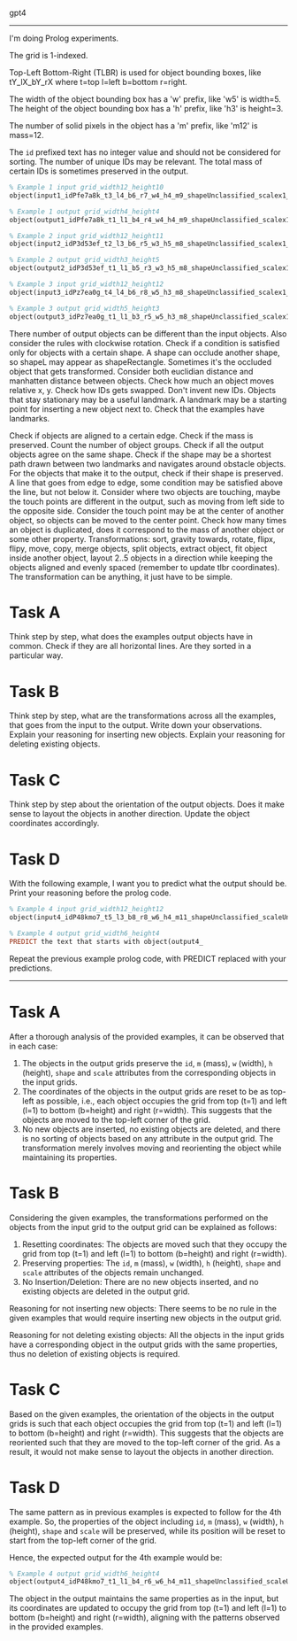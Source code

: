 gpt4

---

I'm doing Prolog experiments.


The grid is 1-indexed.


Top-Left Bottom-Right (TLBR) is used for object bounding boxes, like tY_lX_bY_rX where t=top l=left b=bottom r=right.


The width of the object bounding box has a 'w' prefix, like 'w5' is width=5.
The height of the object bounding box has a 'h' prefix, like 'h3' is height=3.

The number of solid pixels in the object has a 'm' prefix, like 'm12' is mass=12.

The `id` prefixed text has no integer value and should not be considered for sorting. The number of unique IDs may be relevant. The total mass of certain IDs is sometimes preserved in the output.
```prolog
% Example 1 input grid_width12_height10
object(input1_idPfe7a8k_t3_l4_b6_r7_w4_h4_m9_shapeUnclassified_scalex1_scaley1, transform(rot270)).

% Example 1 output grid_width4_height4
object(output1_idPfe7a8k_t1_l1_b4_r4_w4_h4_m9_shapeUnclassified_scalex1_scaley1, transform(rot270)).

% Example 2 input grid_width12_height11
object(input2_idP3d53ef_t2_l3_b6_r5_w3_h5_m8_shapeUnclassified_scalex1_scaley1, transform(flip90)).

% Example 2 output grid_width3_height5
object(output2_idP3d53ef_t1_l1_b5_r3_w3_h5_m8_shapeUnclassified_scalex1_scaley1, transform(flip90)).

% Example 3 input grid_width12_height12
object(input3_idPz7ea0g_t4_l4_b6_r8_w5_h3_m8_shapeUnclassified_scalex1_scaley1, transform(flip)).

% Example 3 output grid_width5_height3
object(output3_idPz7ea0g_t1_l1_b3_r5_w5_h3_m8_shapeUnclassified_scalex1_scaley1, transform(flip)).
```


There number of output objects can be different than the input objects. Also consider the rules with clockwise rotation.
Check if a condition is satisfied only for objects with a certain shape.
A shape can occlude another shape, so shapeL may appear as shapeRectangle. Sometimes it's the occluded object that gets transformed.
Consider both euclidian distance and manhatten distance between objects.
Check how much an object moves relative x, y.
Check how IDs gets swapped. Don't invent new IDs.
Objects that stay stationary may be a useful landmark. A landmark may be a starting point for inserting a new object next to. Check that the examples have landmarks.


Check if objects are aligned to a certain edge. Check if the mass is preserved. Count the number of object groups.
Check if all the output objects agree on the same shape.
Check if the shape may be a shortest path drawn between two landmarks and navigates around obstacle objects.
For the objects that make it to the output, check if their shape is preserved.
A line that goes from edge to edge, some condition may be satisfied above the line, but not below it.
Consider where two objects are touching, maybe the touch points are different in the output, such as moving from left side to the opposite side.
Consider the touch point may be at the center of another object, so objects can be moved to the center point.
Check how many times an object is duplicated, does it correspond to the mass of another object or some other property.
Transformations: sort, gravity towards, rotate, flipx, flipy, move, copy, merge objects, split objects, extract object, fit object inside another object, layout 2..5 objects in a direction while keeping the objects aligned and evenly spaced (remember to update tlbr coordinates). The transformation can be anything, it just have to be simple.


# Task A
Think step by step, what does the examples output objects have in common. Check if they are all horizontal lines. Are they sorted in a particular way.


# Task B
Think step by step, what are the transformations across all the examples, that goes from the input to the output. Write down your observations.
Explain your reasoning for inserting new objects.
Explain your reasoning for deleting existing objects.


# Task C
Think step by step about the orientation of the output objects. Does it make sense to layout the objects in another direction. Update the object coordinates accordingly.


# Task D
With the following example, I want you to predict what the output should be. Print your reasoning before the prolog code.


```prolog
% Example 4 input grid_width12_height12
object(input4_idP48kmo7_t5_l3_b8_r8_w6_h4_m11_shapeUnclassified_scaleUnknown, transform(rot0)).

% Example 4 output grid_width6_height4
PREDICT the text that starts with object(output4_
```
Repeat the previous example prolog code, with PREDICT replaced with your predictions.

---

# Task A

After a thorough analysis of the provided examples, it can be observed that in each case:

1. The objects in the output grids preserve the `id`, `m` (mass), `w` (width), `h` (height), `shape` and `scale` attributes from the corresponding objects in the input grids.
2. The coordinates of the objects in the output grids are reset to be as top-left as possible, i.e., each object occupies the grid from top (t=1) and left (l=1) to bottom (b=height) and right (r=width). This suggests that the objects are moved to the top-left corner of the grid.
3. No new objects are inserted, no existing objects are deleted, and there is no sorting of objects based on any attribute in the output grid. The transformation merely involves moving and reorienting the object while maintaining its properties.

# Task B

Considering the given examples, the transformations performed on the objects from the input grid to the output grid can be explained as follows:

1. Resetting coordinates: The objects are moved such that they occupy the grid from top (t=1) and left (l=1) to bottom (b=height) and right (r=width).
2. Preserving properties: The `id`, `m` (mass), `w` (width), `h` (height), `shape` and `scale` attributes of the objects remain unchanged.
3. No Insertion/Deletion: There are no new objects inserted, and no existing objects are deleted in the output grid.

Reasoning for not inserting new objects: There seems to be no rule in the given examples that would require inserting new objects in the output grid.

Reasoning for not deleting existing objects: All the objects in the input grids have a corresponding object in the output grids with the same properties, thus no deletion of existing objects is required.

# Task C

Based on the given examples, the orientation of the objects in the output grids is such that each object occupies the grid from top (t=1) and left (l=1) to bottom (b=height) and right (r=width). This suggests that the objects are reoriented such that they are moved to the top-left corner of the grid. As a result, it would not make sense to layout the objects in another direction.

# Task D

The same pattern as in previous examples is expected to follow for the 4th example. So, the properties of the object including `id`, `m` (mass), `w` (width), `h` (height), `shape` and `scale` will be preserved, while its position will be reset to start from the top-left corner of the grid.

Hence, the expected output for the 4th example would be:

```prolog
% Example 4 output grid_width6_height4
object(output4_idP48kmo7_t1_l1_b4_r6_w6_h4_m11_shapeUnclassified_scaleUnknown, transform(rot0)).
```

The object in the output maintains the same properties as in the input, but its coordinates are updated to occupy the grid from top (t=1) and left (l=1) to bottom (b=height) and right (r=width), aligning with the patterns observed in the provided examples.

